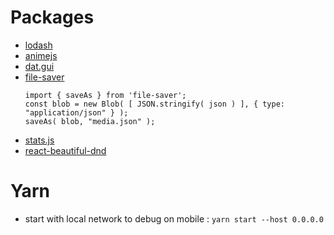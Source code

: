 # Packages

- [lodash](https://lodash.com/)
- [animejs](https://animejs.com/)
- [dat.gui](https://github.com/dataarts/dat.gui)
- [file-saver](https://github.com/eligrey/FileSaver.js)
    ```
    import { saveAs } from 'file-saver';
    const blob = new Blob( [ JSON.stringify( json ) ], { type: "application/json" } );
    saveAs( blob, "media.json" );
    ```
- [stats.js](https://github.com/mrdoob/stats.js/)
- [react-beautiful-dnd
](https://github.com/atlassian/react-beautiful-dnd)

# Yarn

- start with local network to debug on mobile : `yarn start --host 0.0.0.0`